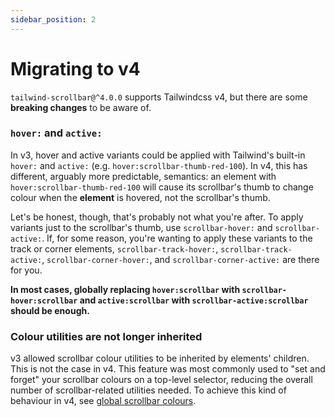 ```yaml
---
sidebar_position: 2
---
```


# Migrating to v4

`tailwind-scrollbar@^4.0.0` supports Tailwindcss v4, but there are some **breaking changes** to be aware of.

### `hover:` and `active:`

In v3, hover and active variants could be applied with Tailwind's built-in `hover:` and `active:` (e.g. `hover:scrollbar-thumb-red-100`). In v4, this has different, arguably more predictable, semantics: an element with `hover:scrollbar-thumb-red-100` will cause its scrollbar's thumb to change colour when the **element** is hovered, not the scrollbar's thumb.

Let's be honest, though, that's probably not what you're after. To apply variants just to the scrollbar's thumb, use `scrollbar-hover:` and `scrollbar-active:`. If, for some reason, you're wanting to apply these variants to the track or corner elements, `scrollbar-track-hover:`, `scrollbar-track-active:`, `scrollbar-corner-hover:`, and `scrollbar-corner-active:` are there for you.

**In most cases, globally replacing `hover:scrollbar` with `scrollbar-hover:scrollbar` and `active:scrollbar` with `scrollbar-active:scrollbar` should be enough.**

### Colour utilities are not longer inherited

v3 allowed scrollbar colour utilities to be inherited by elements' children. This is not the case in v4. This feature was most commonly used to "set and forget" your scrollbar colours on a top-level selector, reducing the overall number of scrollbar-related utilities needed. To achieve this kind of behaviour in v4, see [global scrollbar colours](/examples#global-scrollbar-colours).
